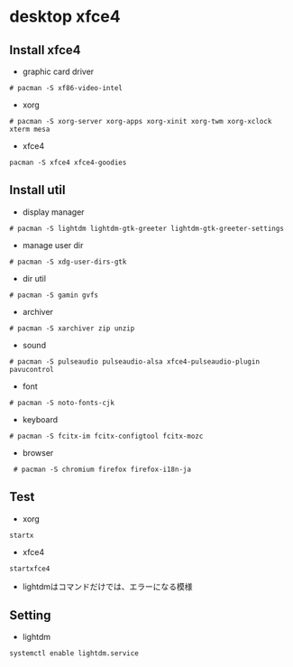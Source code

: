 # desktop xfce4

## Install xfce4

* graphic card driver
```
# pacman -S xf86-video-intel
```

* xorg
```
# pacman -S xorg-server xorg-apps xorg-xinit xorg-twm xorg-xclock xterm mesa
```

* xfce4
```
pacman -S xfce4 xfce4-goodies
```

## Install util

* display manager
```
# pacman -S lightdm lightdm-gtk-greeter lightdm-gtk-greeter-settings 
```

* manage user dir
```
# pacman -S xdg-user-dirs-gtk
```

* dir util
```
# pacman -S gamin gvfs
```

* archiver
```
# pacman -S xarchiver zip unzip
```

* sound
```
# pacman -S pulseaudio pulseaudio-alsa xfce4-pulseaudio-plugin pavucontrol
```

* font
```
# pacman -S noto-fonts-cjk
```

* keyboard
```
# pacman -S fcitx-im fcitx-configtool fcitx-mozc
```

* browser
```
 # pacman -S chromium firefox firefox-i18n-ja
 ```


## Test

  - xorg
  ```
  startx
  ```
  - xfce4
  ```
  startxfce4
  ```
  - lightdmはコマンドだけでは、エラーになる模様

## Setting

  - lightdm
  ```
  systemctl enable lightdm.service
  ```
